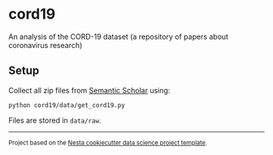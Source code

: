cord19
==============================

An analysis of the CORD-19 dataset (a repository of papers about coronavirus research)

## Setup

Collect all zip files from [Semantic Scholar](https://pages.semanticscholar.org/coronavirus-research) using:

`python cord19/data/get_cord19.py`

Files are stored in `data/raw`.

--------

<p><small>Project based on the <a target="_blank" href="https://github.com/nestauk/cookiecutter-data-science-nesta">Nesta cookiecutter data science project template</a>.</small></p>

